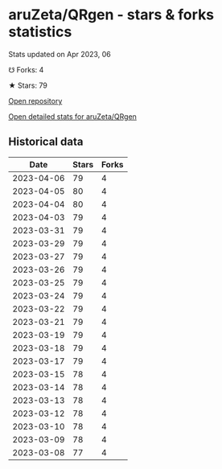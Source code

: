 # aruZeta/QRgen - stars & forks statistics

Stats updated on Apr 2023, 06

☋ Forks: 4

★ Stars: 79

[Open repository](https://github.com/aruZeta/QRgen)

[Open detailed stats for aruZeta/QRgen](https://reviewgithub.com/rep/aruZeta/QRgen)

## Historical data
| Date | Stars | Forks |
|------|-------|-------|
| 2023-04-06 | 79 | 4 | 
| 2023-04-05 | 80 | 4 | 
| 2023-04-04 | 80 | 4 | 
| 2023-04-03 | 79 | 4 | 
| 2023-03-31 | 79 | 4 | 
| 2023-03-29 | 79 | 4 | 
| 2023-03-27 | 79 | 4 | 
| 2023-03-26 | 79 | 4 | 
| 2023-03-25 | 79 | 4 | 
| 2023-03-24 | 79 | 4 | 
| 2023-03-22 | 79 | 4 | 
| 2023-03-21 | 79 | 4 | 
| 2023-03-19 | 79 | 4 | 
| 2023-03-18 | 79 | 4 | 
| 2023-03-17 | 79 | 4 | 
| 2023-03-15 | 78 | 4 | 
| 2023-03-14 | 78 | 4 | 
| 2023-03-13 | 78 | 4 | 
| 2023-03-12 | 78 | 4 | 
| 2023-03-10 | 78 | 4 | 
| 2023-03-09 | 78 | 4 | 
| 2023-03-08 | 77 | 4 | 

